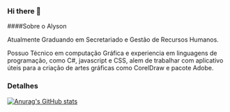 ### Hi there 👋

####Sobre o Alyson

Atualmente Graduando em Secretariado e Gestão de Recursos Humanos.

Possuo Técnico em computação Gráfica e experiencia em linguagens de programação, como C#, javascript e CSS, alem de trabalhar com aplicativo úteis para a criação de artes gráficas como CorelDraw e pacote Adobe.

### Detalhes

[![Anurag's GitHub stats](https://github-readme-stats.vercel.app/api?username=AlLp3s&show_icons=true&theme=dark)](https://github.com/anuraghazra/github-readme-stats)
